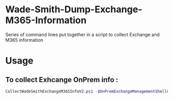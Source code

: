 # Wade-Smith-Dump-Exchange-M365-Information
Series of command lines put together in a script to collect Exchange and M365 information
# Usage

## To collect Exhcange OnPrem info :
```powershell
CollectWadeSmithExchangeM365InfoV2.ps1 -$OnPremExchangeManagementShellCommands
```

